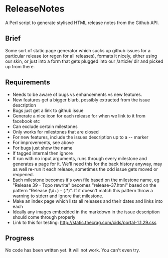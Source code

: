 # ReleaseNotes

A Perl script to generate stylised HTML release notes from the Github API.

## Brief

Some sort of static page generator which sucks up github issues for a particular release (or regen for all releases),
formats it nicely, either using our skin, or just into a form that gets plugged into our /article/ dir and picked up from there.

## Requirements

- Needs to be aware of bugs vs enhancements vs new features. 
- New features get a bigger blurb, possibly extracted from the issue description
- Bugs just get a link to github issue
- Generate a nice icon for each release for when we link to it from facebook etc
- Can exclude certain milestones
- Only works for milestones that are closed
- For new features, include the issues description up to a -- marker
- For improvements, see above
- For bugs just show the name
- If tagged internal then ignore
- If run with no input arguments, runs through every milestone and generates a page for it. We'll need this for the back history anyway, may as well re-run it each release, sometimes the odd issue gets moved or reopened.
- Each milestone becomes it's own file based on the milestone name, eg "Release 39 - Topo rewrite" becomes "release-37.html" based on the pattern "Release (\d+) - (.*)". If it doesn't match this pattern throw a warning to stderr and ignore that milestone.
- Make an index page which lists all releases and their dates and links into each
- Ideally any images embedded in the markdown in the issue description should come through properly
- Link to this for testing: http://static.thecrag.com/cids/portal-1.1.29.css

## Progress

No code has been written yet. It will not work. You can't even try.

